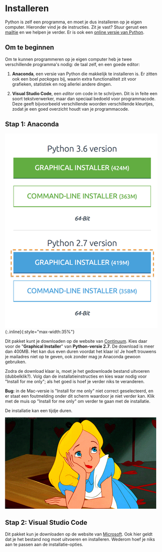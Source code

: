 # Installeren

Python is zelf een programma, en moet je dus installeren op je eigen computer. Hieronder vind je de instructies. Zit je vast? Stuur gerust een [mailtje](mailto:inleiding@mprog.nl) en we helpen je verder. Er is ook een [online versie van Python](/python/ide).

## Om te beginnen

Om te kunnen programmeren op je eigen computer heb je twee verschillende programma's nodig: de taal zelf, en een goede editor:

1. **Anaconda**, een versie van Python die makkelijk te installeren is. Er zitten ook een boel *packages* bij, waarin extra functionaliteit zit voor grafieken, statistiek en nog allerlei andere dingen.

2. **Visual Studio Code**, een *editor* om code in te schrijven. Dit is in feite een soort tekstverwerker, maar dan speciaal bedoeld voor programmacode. Deze geeft bijvoorbeeld verschillende woorden verschillende kleurtjes, zodat je een goed overzicht houdt van je programmacode.

## Stap 1: Anaconda

![Kies de "Graphical installer" van Python 2.7](download.png){:.inline}{:style="max-width:35%"}

Dit pakket kunt je downloaden op de website van [Continuum](https://www.continuum.io/downloads). Kies daar voor de "**Graphical Installer**" van **Python-versie 2.7**. De download is meer dan 400MB. Het kan dus even duren voordat het klaar is! Je hoeft trouwens je mailadres niet op te geven, ook zonder mag je Anaconda gewoon gebruiken.

Zodra de download klaar is, moet je het gedownloade bestand uitvoeren (dubbelklik?). Volg dan de installatieinstructies en kies waar nodig voor "Install for me only"; als het goed is hoef je verder niks te veranderen.

**Bug:** in de Mac-versie is "Install for me only" niet correct geselecteerd, en er staat een foutmelding onder dit scherm waardoor je niet verder kan. Klik met de muis op "Install for me only" om verder te gaan met de installatie.

De installatie kan een tijdje duren.

![](wait2.gif)

## Stap 2: Visual Studio Code

Dit pakket kun je downloaden op de website van [Microsoft](https://code.visualstudio.com/). Ook hier geldt dat je het bestand nog moet uitvoeren en installeren. Wederom hoef je niks aan te passen aan de installatie-opties.
